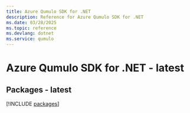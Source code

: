 ```yaml
---
title: Azure Qumulo SDK for .NET
description: Reference for Azure Qumulo SDK for .NET
ms.date: 03/28/2025
ms.topic: reference
ms.devlang: dotnet
ms.service: qumulo
---
```

# Azure Qumulo SDK for .NET - latest
## Packages - latest
[!INCLUDE [packages](qumulo-index.md)]